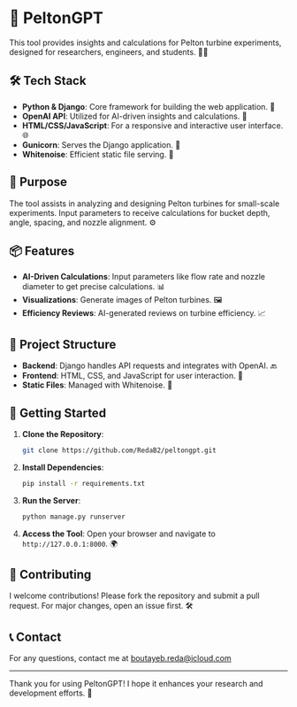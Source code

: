 # 🌊 PeltonGPT

This tool provides insights and calculations for Pelton turbine experiments, designed for researchers, engineers, and students. 🧑‍🔬

## 🛠️ Tech Stack

- **Python & Django**: Core framework for building the web application. 🐍
- **OpenAI API**: Utilized for AI-driven insights and calculations. 🤖
- **HTML/CSS/JavaScript**: For a responsive and interactive user interface. 🌐
- **Gunicorn**: Serves the Django application. 🚀
- **Whitenoise**: Efficient static file serving. 📂

## 🎯 Purpose

The tool assists in analyzing and designing Pelton turbines for small-scale experiments. Input parameters to receive calculations for bucket depth, angle, spacing, and nozzle alignment. ⚙️

## 📦 Features

- **AI-Driven Calculations**: Input parameters like flow rate and nozzle diameter to get precise calculations. 📊
- **Visualizations**: Generate images of Pelton turbines. 🖼️
- **Efficiency Reviews**: AI-generated reviews on turbine efficiency. 📈

## 📂 Project Structure

- **Backend**: Django handles API requests and integrates with OpenAI. 🔙
- **Frontend**: HTML, CSS, and JavaScript for user interaction. 🎨
- **Static Files**: Managed with Whitenoise. 📁

## 🚀 Getting Started

1. **Clone the Repository**: 
   ```bash
   git clone https://github.com/RedaB2/peltongpt.git
   ```

2. **Install Dependencies**:
   ```bash
   pip install -r requirements.txt
   ```

3. **Run the Server**:
   ```bash
   python manage.py runserver
   ```

4. **Access the Tool**: Open your browser and navigate to `http://127.0.0.1:8000`. 🌍

## 🤝 Contributing

I welcome contributions! Please fork the repository and submit a pull request. For major changes, open an issue first. 🛠️

## 📞 Contact

For any questions, contact me at boutayeb.reda@icloud.com

---

Thank you for using PeltonGPT! I hope it enhances your research and development efforts. 🙌
